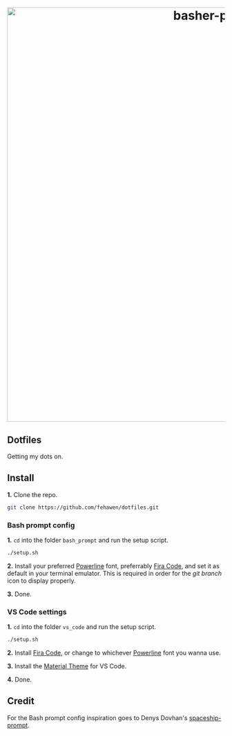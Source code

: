 <h1 align="center">
	<a href="https://github.com/fehawen/dotfiles">
		<img alt="basher-prompt" src="https://user-images.githubusercontent.com/36552788/50731560-780e8800-1168-11e9-9008-12c0df933b04.png" width="960">
	</a>
	<br>
</h1>

## Dotfiles

Getting my dots on.

## Install

**1.** Clone the repo.
```bash
git clone https://github.com/fehawen/dotfiles.git
```

### Bash prompt config

**1.** `cd` into the folder `bash_prompt` and run the setup script.
```bash
./setup.sh
```

**2.** Install your preferred [Powerline](https://github.com/powerline/fonts) font, preferrably [Fira Code](https://github.com/tonsky/FiraCode), and set it as default in your terminal emulator. This is required in order for the *git branch* icon to display properly.

**3.** Done.

### VS Code settings

**1.** `cd` into the folder `vs_code` and run the setup script.
```bash
./setup.sh
```

**2.** Install [Fira Code](https://github.com/tonsky/FiraCode), or change to whichever [Powerline](https://github.com/powerline/fonts) font you wanna use.

**3.** Install the [Material Theme](https://marketplace.visualstudio.com/items?itemName=Equinusocio.vsc-material-theme) for VS Code.

**4.** Done.

## Credit

For the Bash prompt config inspiration goes to Denys Dovhan's [spaceship-prompt](https://github.com/denysdovhan/spaceship-prompt).